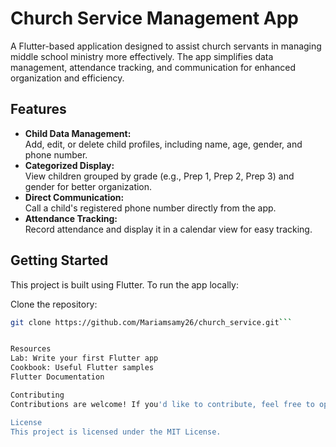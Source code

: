 # Church Service Management App  

A Flutter-based application designed to assist church servants in managing middle school ministry more effectively. The app simplifies data management, attendance tracking, and communication for enhanced organization and efficiency.  

## Features  
- **Child Data Management:**  
  Add, edit, or delete child profiles, including name, age, gender, and phone number.  
- **Categorized Display:**  
  View children grouped by grade (e.g., Prep 1, Prep 2, Prep 3) and gender for better organization.  
- **Direct Communication:**  
  Call a child's registered phone number directly from the app.  
- **Attendance Tracking:**  
  Record attendance and display it in a calendar view for easy tracking.  

## Getting Started  

This project is built using Flutter. To run the app locally:  

  Clone the repository:  
   ```bash
   git clone https://github.com/Mariamsamy26/church_service.git```

  
Resources
  Lab: Write your first Flutter app
  Cookbook: Useful Flutter samples
  Flutter Documentation

Contributing
  Contributions are welcome! If you'd like to contribute, feel free to open a pull request or submit an issue.

License
  This project is licensed under the MIT License.
